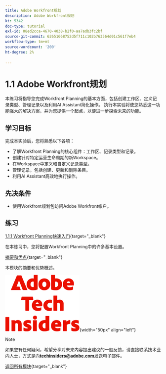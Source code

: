 ```yaml
---
title: Adobe Workfront规划
description: Adobe Workfront规划
kt: 5342
doc-type: tutorial
exl-id: 08ed2cca-4670-4038-b2f0-aa7adb3fc2bf
source-git-commit: 62651668752d5f711c102b763564d01c561f7eb4
workflow-type: tm+mt
source-wordcount: '200'
ht-degree: 2%

---
```


# 1.1 Adobe Workfront规划

本练习将指导您完成Workfront Planning的基本方面，包括创建工作区、定义记录类型、管理记录以及利用AI Assistant简化操作。 执行本实验将使您熟悉这一功能强大的解决方案，并为您提供一个起点，以便进一步探索未来的功能。

## 学习目标

完成本实验后，您将熟悉以下各项：

- 了解Workfront Planning的核心组件：工作区、记录类型和记录。
- 创建针对特定运营生命周期的新Workspace。
- 在Workspace中定义和自定义记录类型。
- 管理记录，包括创建、更新和删除条目。
- 利用AI Assistant高效地执行操作。

## 先决条件

- 使用Workfront规划包访问Adobe Workfront帐户。

## 练习

[1.1.1 Workfront Planning快速入门](./ex1.md){target="_blank"}

在本练习中，您将配置Workfront Planning中的许多基本设置。

[摘要和优点](./summary.md){target="_blank"}

本模块的摘要和优势概述。

![技术内部人士](./../../../assets/images/techinsiders.png){width="50px" align="left"}

>[!NOTE]
>
>如果您有任何疑问，希望分享对未来内容提出建议的一般反馈，请直接联系技术业内人士，方式是向&#x200B;**techinsiders@adobe.com**&#x200B;发送电子邮件。

[返回所有模块](../../../overview.md){target="_blank"}
